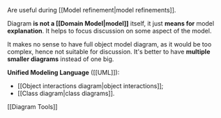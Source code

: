 Are useful during [[Model refinement|model refinements]]. 

Diagram **is not a [[Domain Model|model]]** itself, it just **means for** model **explanation**. It helps to focus discussion on some aspect of the model.

It makes no sense to have full object model diagram, as it would be too complex, hence not suitable for discussion. It's better to have **multiple smaller diagrams** instead of one big.

**Unified Modeling Language** ([[UML]]):
- [[Object interactions diagram|object interactions]];
- [[Class diagram|class diagrams]].

[[Diagram Tools]]

